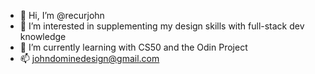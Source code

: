 - 👋 Hi, I’m @recurjohn
- 👀 I’m interested in supplementing my design skills with full-stack dev knowledge
- 🌱 I’m currently learning with CS50 and the Odin Project
- 📫 johndominedesign@gmail.com
